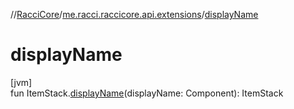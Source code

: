 //[RacciCore](../../index.md)/[me.racci.raccicore.api.extensions](index.md)/[displayName](display-name.md)

# displayName

[jvm]\
fun ItemStack.[displayName](display-name.md)(displayName: Component): ItemStack
